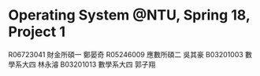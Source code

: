 Operating System @NTU, Spring 18, Project 1
===
R06723041 財金所碩一 鄭晏奇
R05246009 應數所碩二 吳其豪
B03201003 數學系大四 林永濬
B03201013 數學系大四 郭子翔
